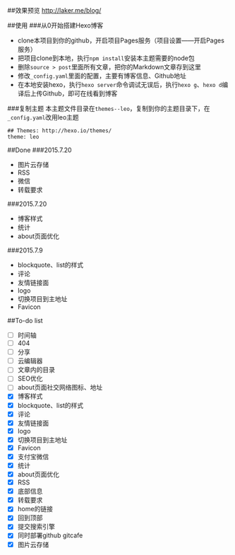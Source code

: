 ##效果预览
http://laker.me/blog/

##使用
###从0开始搭建Hexo博客

- clone本项目到你的github，开启项目Pages服务（项目设置——开启Pages服务）
- 把项目clone到本地，执行`npm install`安装本主题需要的node包
- 删除`source > post`里面所有文章，把你的Markdown文章存到这里
- 修改`_config.yaml`里面的配置，主要有博客信息、Github地址
- 在本地安装hexo，执行`hexo server`命令调试无误后，执行`hexo g`、`hexo d`编译后上传Github，即可在线看到博客

###复制主题
本主题文件目录在`themes--leo`，复制到你的主题目录下，在`_config.yaml`改用leo主题

    ## Themes: http://hexo.io/themes/
    theme: leo

##Done
###2015.7.20

* 图片云存储
* RSS
* 微信
* 转载要求

###2015.7.20

* 博客样式
* 统计
* about页面优化

###2015.7.9

* blockquote、list的样式
* 评论
* 友情链接面
* logo
* 切换项目到主地址
* Favicon

##To-do list

- [ ] 时间轴
- [ ] 404
- [ ] 分享
- [ ] 云编辑器
- [ ] 文章内的目录
- [ ] SEO优化
- [ ] about页面社交网络图标、地址
- [x] 博客样式
- [x] blockquote、list的样式
- [x] 评论
- [x] 友情链接面
- [x] logo
- [x] 切换项目到主地址
- [x] Favicon
- [x] 支付宝微信
- [x] 统计
- [x] about页面优化
- [x] RSS
- [x] 底部信息
- [x] 转载要求
- [x] home的链接
- [x] 回到顶部
- [x] 提交搜索引擎
- [x] 同时部署github gitcafe
- [x] 图片云存储